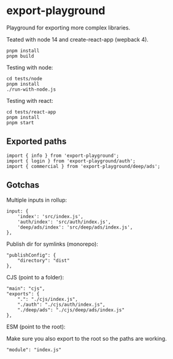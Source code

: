 # export-playground

Playground for exporting more complex libraries.

Teated with node 14 and create-react-app (wepback 4).

```
pnpm install
pnpm build
```

Testing with node:
```
cd tests/node
pnpm install
./run-with-node.js
```

Testing with react:
```
cd tests/react-app
pnpm install
pnpm start
```

## Exported paths

```
import { info } from 'export-playground';
import { login } from 'export-playground/auth';
import { commercial } from 'export-playground/deep/ads';
```

## Gotchas

Multiple inputs in rollup:

```
input: {
    'index': 'src/index.js',
    'auth/index': 'src/auth/index.js',
    'deep/ads/index': 'src/deep/ads/index.js',
},
```

Publish dir for symlinks (monorepo):

```
"publishConfig": {
    "directory": "dist"
},
```

CJS (point to a folder):

```
"main": "cjs",
"exports": {
    ".": "./cjs/index.js",
    "./auth": "./cjs/auth/index.js",
    "./deep/ads": "./cjs/deep/ads/index.js"
},
```

ESM (point to the root):

Make sure you also export to the root so the paths are working.

```
"module": "index.js"
```
